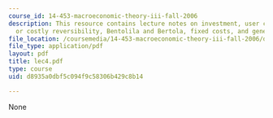 ```yaml
---
course_id: 14-453-macroeconomic-theory-iii-fall-2006
description: This resource contains lecture notes on investment, user cost, irreversibility
  or costly reversibility, Bentolila and Bertola, fixed costs, and generalized hazard.
file_location: /coursemedia/14-453-macroeconomic-theory-iii-fall-2006/d8935a0dbf5c094f9c58306b429c8b14_lec4.pdf
file_type: application/pdf
layout: pdf
title: lec4.pdf
type: course
uid: d8935a0dbf5c094f9c58306b429c8b14

---
```

None